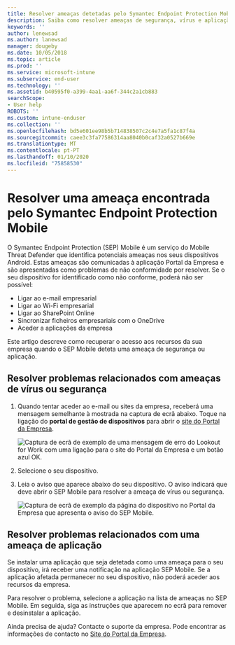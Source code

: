 ```yaml
---
title: Resolver ameaças detetadas pelo Symantec Endpoint Protection Mobile para iOS | Documentos da Microsoft
description: Saiba como resolver ameaças de segurança, vírus e aplicação detetadas no seu dispositivo iOS.
keywords: ''
author: lenewsad
ms.author: lanewsad
manager: dougeby
ms.date: 10/05/2018
ms.topic: article
ms.prod: ''
ms.service: microsoft-intune
ms.subservice: end-user
ms.technology: ''
ms.assetid: b40595f0-a399-4aa1-aa6f-344c2a1cb883
searchScope:
- User help
ROBOTS: ''
ms.custom: intune-enduser
ms.collection: ''
ms.openlocfilehash: bd5e601ee98b5b714838507c2c4e7a5fa1c87f4a
ms.sourcegitcommit: caee3c3fa77586314aa8040b0caf32a0527b669e
ms.translationtype: MT
ms.contentlocale: pt-PT
ms.lasthandoff: 01/10/2020
ms.locfileid: "75858530"
---
```

# <a name="resolve-a-threat-found-by-symantec-endpoint-protection-mobile"></a>Resolver uma ameaça encontrada pelo Symantec Endpoint Protection Mobile

O Symantec Endpoint Protection (SEP) Mobile é um serviço do Mobile Threat Defender que identifica potenciais ameaças nos seus dispositivos Android. Estas ameaças são comunicadas à aplicação Portal da Empresa e são apresentadas como problemas de não conformidade por resolver. Se o seu dispositivo for identificado como não conforme, poderá não ser possível:

* Ligar ao e-mail empresarial
* Ligar ao Wi-Fi empresarial
* Ligar ao SharePoint Online
* Sincronizar ficheiros empresariais com o OneDrive
* Aceder a aplicações da empresa

Este artigo descreve como recuperar o acesso aos recursos da sua empresa quando o SEP Mobile deteta uma ameaça de segurança ou aplicação.  

## <a name="troubleshoot-a-virus-or-security-threat"></a>Resolver problemas relacionados com ameaças de vírus ou segurança

1. Quando tentar aceder ao e-mail ou sites da empresa, receberá uma mensagem semelhante à mostrada na captura de ecrã abaixo. Toque na ligação do **portal de gestão de dispositivos** para abrir o [site do Portal da Empresa](https://portal.manage.microsoft.com/devices).

    ![Captura de ecrã de exemplo de uma mensagem de erro do Lookout for Work com uma ligação para o site do Portal da Empresa e um botão azul OK.](./media/mtd-go-to-device-management-portal-android.png)  

2. Selecione o seu dispositivo.  
3. Leia o aviso que aparece abaixo do seu dispositivo. O aviso indicará que deve abrir o SEP Mobile para resolver a ameaça de vírus ou segurança.    

    ![Captura de ecrã de exemplo da página do dispositivo no Portal da Empresa que apresenta o aviso do SEP Mobile.](./media/CP-lookout-virus-banner-1808.png)

## <a name="troubleshoot-an-app-threat"></a>Resolver problemas relacionados com uma ameaça de aplicação

Se instalar uma aplicação que seja detetada como uma ameaça para o seu dispositivo, irá receber uma notificação na aplicação SEP Mobile. Se a aplicação afetada permanecer no seu dispositivo, não poderá aceder aos recursos da empresa.  

Para resolver o problema, selecione a aplicação na lista de ameaças no SEP Mobile. Em seguida, siga as instruções que aparecem no ecrã para remover e desinstalar a aplicação.  

Ainda precisa de ajuda? Contacte o suporte da empresa. Pode encontrar as informações de contacto no [Site do Portal da Empresa](https://go.microsoft.com/fwlink/?linkid=2010980).   

